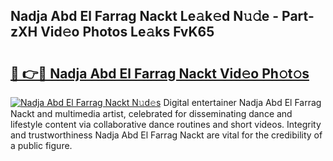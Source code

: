 ## Nadja Abd El Farrag Nackt Le𝚊k𝚎d N𝚞𝚍e - Part-zXH Vid𝚎o Photos Le𝚊ks FvK65

# <h2><a href="http://fb0xm4.evod.top/?m=Nadja+Abd+El+Farrag+Nackt">🔗 👉🔴 Nadja Abd El Farrag Nackt Vid𝚎o Ph𝚘t𝚘s</a></h2>

[![Nadja Abd El Farrag Nackt N𝚞d𝚎s](https://i.imgur.com/8V9OHl7.gif)](http://fb0xm4.evod.top/?m=Nadja+Abd+El+Farrag+Nackt)
Digital entertainer Nadja Abd El Farrag Nackt and multimedia artist, celebrated for disseminating dance and lifestyle content via collaborative dance routines and short videos. Integrity and trustworthiness Nadja Abd El Farrag Nackt are vital for the credibility of a public figure. 
